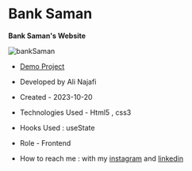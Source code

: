 # Bank Saman

**Bank Saman's Website**

![bankSaman](https://github.com/alinajafiweb/bankSaman/assets/147813870/406f6681-cbdb-4f91-be2b-4bedfb339e27)



- [Demo Project](https://alinajafiweb.github.io/bankSaman/)

- Developed by Ali Najafi

- Created - 2023-10-20

- Technologies Used - Html5 , css3

- Hooks Used : useState 

- Role - Frontend

- How to reach me : with my [instagram](https://www.instagram.com/alinajafi_web) and [linkedin](https://www.linkedin.com/in/alinajafi79/)
